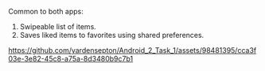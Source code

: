Common to both apps:

1. Swipeable list of items.
2. Saves liked items to favorites using shared preferences.


https://github.com/yardensepton/Android_2_Task_1/assets/98481395/cca3f03e-3e82-45c8-a75a-8d3480b9c7b1



